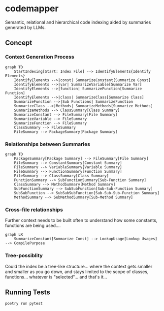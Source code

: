 # codemapper
Semantic, relational and hierarchical code indexing aided by summaries generated by LLMs.

## Concept

### Context Generation Process
```mermaid
graph TD
    StartIndexing[Start: Index File] --> IdentifyElements{Identify Elements}
    IdentifyElements -->|const| SummarizeConstant[Summarize Const]
    IdentifyElements -->|var| SummarizeVariable[Summarize Var]
    IdentifyElements -->|function| SummarizeFunction[Summarize Function]
    IdentifyElements -->|class| SummarizeClass[Summarize Class]
    SummarizeFunction -->|Sub Functions| SummarizeFunction
    SummarizeClass -->|Methods| SummarizeMethods[Summarize Methods]
    SummarizeMethods --> ClassSummary[Class Summary]
    SummarizeConstant --> FileSummary[File Summary]
    SummarizeVariable --> FileSummary
    SummarizeFunction --> FileSummary
    ClassSummary --> FileSummary
    FileSummary --> PackageSummary[Package Summary]
```

### Relationships between Summaries
```mermaid
graph TD
    PackageSummary[Package Summary] --> FileSummary[File Summary]
    FileSummary --> ConstantSummary[Constant Summary]
    FileSummary --> VariableSummary[Variable Summary]
    FileSummary --> FunctionSummary[Function Summary]
    FileSummary --> ClassSummary[Class Summary]
    FunctionSummary --> SubFunctionSummary[Sub-Function Summary]
    ClassSummary --> MethodSummary[Method Summary]
    SubFunctionSummary --> SubSubFunction[Sub-Sub-Function Summary]
    SubSubFunction --> SubSubSubFunction[Sub-Sub-Sub-Function Summary]
    MethodSummary --> SubMethodSummary[Sub-Method Summary]

```

### Cross-file relationships

Further context needs to be built often to understand how some constants, functions are being used....

```mermaid
graph LR
    SummarizeConstant[Summarize Const] --> LookupUsage[Lookup Usages] --> CompilePurpose
```

### Tree-possiblity

Could the index be a tree-like structure... where the context gets smaller and smaller as you go down,
and stays limited to the scope of classes, functions... whatever is "selected"... and that's it...

## Running Tests

```shell
poetry run pytest
```
